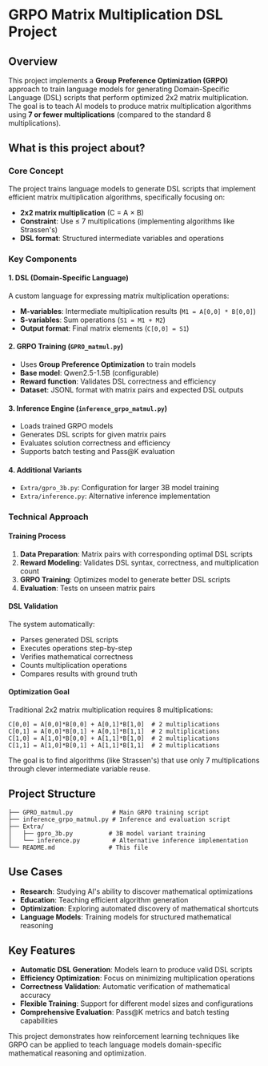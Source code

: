 # GRPO Matrix Multiplication DSL Project

## Overview

This project implements a **Group Preference Optimization (GRPO)** approach to train language models for generating Domain-Specific Language (DSL) scripts that perform optimized 2x2 matrix multiplication. The goal is to teach AI models to produce matrix multiplication algorithms using **7 or fewer multiplications** (compared to the standard 8 multiplications).

## What is this project about?

### Core Concept
The project trains language models to generate DSL scripts that implement efficient matrix multiplication algorithms, specifically focusing on:
- **2x2 matrix multiplication** (C = A × B)
- **Constraint**: Use ≤ 7 multiplications (implementing algorithms like Strassen's)
- **DSL format**: Structured intermediate variables and operations

### Key Components

#### 1. **DSL (Domain-Specific Language)**
A custom language for expressing matrix multiplication operations:
- **M-variables**: Intermediate multiplication results (`M1 = A[0,0] * B[0,0]`)
- **S-variables**: Sum operations (`S1 = M1 + M2`)
- **Output format**: Final matrix elements (`C[0,0] = S1`)

#### 2. **GRPO Training** (`GPRO_matmul.py`)
- Uses **Group Preference Optimization** to train models
- **Base model**: Qwen2.5-1.5B (configurable)
- **Reward function**: Validates DSL correctness and efficiency
- **Dataset**: JSONL format with matrix pairs and expected DSL outputs

#### 3. **Inference Engine** (`inference_grpo_matmul.py`)
- Loads trained GRPO models
- Generates DSL scripts for given matrix pairs
- Evaluates solution correctness and efficiency
- Supports batch testing and Pass@K evaluation

#### 4. **Additional Variants**
- `Extra/gpro_3b.py`: Configuration for larger 3B model training
- `Extra/inference.py`: Alternative inference implementation

### Technical Approach

#### Training Process
1. **Data Preparation**: Matrix pairs with corresponding optimal DSL scripts
2. **Reward Modeling**: Validates DSL syntax, correctness, and multiplication count
3. **GRPO Training**: Optimizes model to generate better DSL scripts
4. **Evaluation**: Tests on unseen matrix pairs

#### DSL Validation
The system automatically:
- Parses generated DSL scripts
- Executes operations step-by-step
- Verifies mathematical correctness
- Counts multiplication operations
- Compares results with ground truth

#### Optimization Goal
Traditional 2x2 matrix multiplication requires 8 multiplications:
```
C[0,0] = A[0,0]*B[0,0] + A[0,1]*B[1,0]  # 2 multiplications
C[0,1] = A[0,0]*B[0,1] + A[0,1]*B[1,1]  # 2 multiplications  
C[1,0] = A[1,0]*B[0,0] + A[1,1]*B[1,0]  # 2 multiplications
C[1,1] = A[1,0]*B[0,1] + A[1,1]*B[1,1]  # 2 multiplications
```

The goal is to find algorithms (like Strassen's) that use only 7 multiplications through clever intermediate variable reuse.

## Project Structure

```
├── GPRO_matmul.py           # Main GRPO training script
├── inference_grpo_matmul.py # Inference and evaluation script  
├── Extra/
│   ├── gpro_3b.py          # 3B model variant training
│   └── inference.py         # Alternative inference implementation
└── README.md               # This file
```

## Use Cases

- **Research**: Studying AI's ability to discover mathematical optimizations
- **Education**: Teaching efficient algorithm generation
- **Optimization**: Exploring automated discovery of mathematical shortcuts
- **Language Models**: Training models for structured mathematical reasoning

## Key Features

- **Automatic DSL Generation**: Models learn to produce valid DSL scripts
- **Efficiency Optimization**: Focus on minimizing multiplication operations
- **Correctness Validation**: Automatic verification of mathematical accuracy
- **Flexible Training**: Support for different model sizes and configurations
- **Comprehensive Evaluation**: Pass@K metrics and batch testing capabilities

This project demonstrates how reinforcement learning techniques like GRPO can be applied to teach language models domain-specific mathematical reasoning and optimization. 